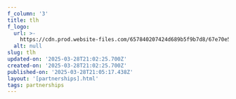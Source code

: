 ```yaml
---
f_column: '3'
title: tlh
f_logo:
  url: >-
    https://cdn.prod.website-files.com/657840207424d689b5f9b7d8/67e70e5c8f1e28e37d3d25e6_logo-tlh.svg
  alt: null
slug: tlh
updated-on: '2025-03-28T21:02:25.700Z'
created-on: '2025-03-28T21:02:25.700Z'
published-on: '2025-03-28T21:05:17.438Z'
layout: '[partnerships].html'
tags: partnerships
---
```



